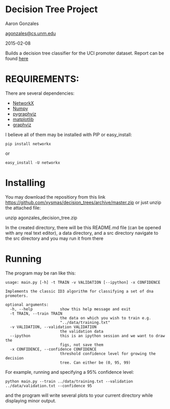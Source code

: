 # Decision Tree Project
Aaron Gonzales

agonzales@cs.unm.edu

2015-02-08

Builds a decision tree classifier for the UCI promoter dataset.
Report can be found
[here](http://nbviewer.ipython.org/github/xysmas/decision_trees/blob/master/src/decision_tree_report.ipynb)

# REQUIREMENTS:
There are several dependencies:
* [NetworkX](https://networkx.github.io/)
* [Numpy](http://www.numpy.org/)
* [pygraphviz](http://pygraphviz.github.io/)
* [matplotlib](http://matplotlib.org/)
* [graphviz](http://www.graphviz.org/)

I believe all of them may be installed with PIP or easy_install:
```
pip install networkx
```
or
```
easy_install -U networkx
```

# Installing
You may download the repositiory from this link https://github.com/xysmas/decision_trees/archive/master.zip
or just unzip the attached file:

  unzip agonzales_decision_tree.zip

In the created directory, there will be this README.md file (can be opened with
any real text editor), a data directory, and a src directory
navigate to the src directory and you may run it from there

# Running
The program may be ran like this:

```
usage: main.py [-h] -t TRAIN -v VALIDATION [--ipython] -x CONFIDENCE

Implements the classic ID3 algorithm for classifying a set of dna promoters.

optional arguments:
  -h, --help            show this help message and exit
  -t TRAIN, --train TRAIN
                        the data on which you wish to train e.g.
                        "../data/training.txt"
  -v VALIDATION, --validation VALIDATION
                        the validation data
  --ipython             this is an ipython session and we want to draw the
                        figs, not save them
  -x CONFIDENCE, --confidence CONFIDENCE
                        threshold confidence level for growing the decision
                        tree. Can either be (0, 95, 99)
```

For example, running and specifying a 95% confidence level:
```
python main.py --train ../data/training.txt --validation ../data/validation.txt --confidence 95
```
and the program will write several plots to your current directory while
displaying minor output.
